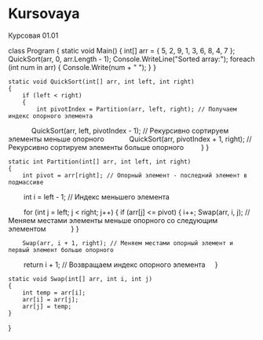# Kursovaya
Курсовая 01.01

class Program
{
    static void Main()
    {
        int[] arr = { 5, 2, 9, 1, 3, 6, 8, 4, 7 };
        QuickSort(arr, 0, arr.Length - 1);
        Console.WriteLine("Sorted array:");
        foreach (int num in arr)
        {
            Console.Write(num + " ");
        }
    }

    static void QuickSort(int[] arr, int left, int right)
    {
        if (left < right)
        {
            int pivotIndex = Partition(arr, left, right); // Получаем индекс опорного элемента
            QuickSort(arr, left, pivotIndex - 1);   // Рекурсивно сортируем элементы меньше опорного
            QuickSort(arr, pivotIndex + 1, right); // Рекурсивно сортируем элементы больше опорного
        }
    }

    static int Partition(int[] arr, int left, int right)
    {
        int pivot = arr[right]; // Опорный элемент - последний элемент в подмассиве
        int i = left - 1; // Индекс меньшего элемента

        for (int j = left; j < right; j++)
        {
            if (arr[j] <= pivot)
            {
                i++;
                Swap(arr, i, j); // Меняем местами элементы меньше опорного со следующим элементом
            }
        }

        Swap(arr, i + 1, right); // Меняем местами опорный элемент и первый элемент больше опорного
        return i + 1; // Возвращаем индекс опорного элемента
    }

    static void Swap(int[] arr, int i, int j)
    {
        int temp = arr[i];
        arr[i] = arr[j];
        arr[j] = temp;
    }
}
